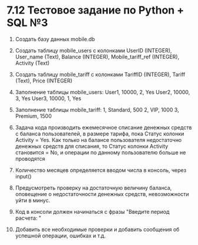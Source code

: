 # 7.12 Тестовое задание по Python + SQL №3

1. Создать базу данных mobile.db
2. Создать таблицу mobile_users с колонками UserID (INTEGER), User_name (Text), Balance (INTEGER),
Mobile_tariff_ref (INTEGER), Activity (Text)
3. Создать таблицу mobile_tariff с колонками TariffID (INTEGER), Tariff (Text), Price (INTEGER)
4. Заполнение таблицы mobile_users:
    User1, 10000, 2, Yes
    User2, 10000, 3, Yes
    User3, 10000, 1, Yes
5. Заполнение таблицы mobile_tariff:
    1, Standard, 500
    2, VIP, 1000
    3, Premium, 1500

6. Задача кода производить ежемесячное списание денежных средств с баланса пользователей, в размере тарифа,
пока Статус колонки Activity = Yes. Как только на балансе пользователя недостаточно денежных средств для списания,
то Статус колонки Activity становится = No, и операции по данному пользователю больше не проводятся
7. Количество месяцев определяется вводом числа в консоль, через input()
8. Предусмотреть проверку на достаточную величину баланса, оповещение о недостаточности денежных средств,
невозможности уйти в минус.
9. Код в консоли должен начинаться с фразы "Введите период расчета: "
10. Добавить все необходимые проверки и добавить сообщения об успешной операции, ошибках и т.д.